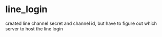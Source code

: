# line_login

created line channel secret and channel id, but have to figure out which server to host the line login
